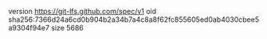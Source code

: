 version https://git-lfs.github.com/spec/v1
oid sha256:7366d24a6cd0b904b2a34b7a4c8a8f62fc855605ed0ab4030cbee5a9304f94e7
size 5686
